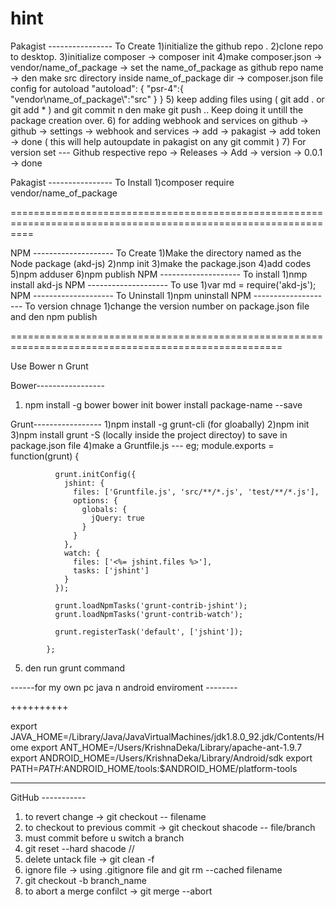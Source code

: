 # hint
Pakagist ---------------- To Create
1)initialize the github repo .
2)clone repo to desktop.
3)initialize composer -> composer init
4)make composer.json
    -> vendor/name_of_package
    -> set the name_of_package as github repo name
    -> den make  src directory inside name_of_package dir
    -> composer.json file config for autoload
    "autoload":
      {
        "psr-4":{
          "vendor\\name_of_package\\":"src"
        }
      }
5) keep adding files using ( git add . or git add * ) and git commit n den make git push .. Keep doing it untill the package 
  creation over.
6) for adding webhook and services on github ->
    github -> settings -> webhook and services -> add -> pakagist -> add token  -> done
    ( this will help autoupdate in pakagist on any git commit )
7) For version set --- Github respective repo -> Releases -> Add -> version -> 0.0.1 -> done

Pakagist ---------------- To Install
1)composer require vendor/name_of_package

================================================================================================================

NPM -------------------- To Create
1)Make the directory named as the Node package (akd-js)
2)nmp init 
3)make the package.json
4)add codes
5)npm adduser
6)npm publish
NPM -------------------- To install
1)nmp install akd-js
NPM -------------------- To use
1)var md = require('akd-js');
NPM -------------------- To Uninstall
1)npm uninstall
NPM -------------------- To version chnage
1)change the version number on package.json file and den npm publish

=====================================================================================================

Use Bower n Grunt 

Bower-----------------
1) npm install -g bower
bower init
bower install package-name --save

Grunt-----------------
1)npm install -g grunt-cli (for gloabally)
2)npm init
3)npm install grunt -S (locally inside the project directoy) to save in package.json file
4)make a Gruntfile.js --- eg;
            module.exports = function(grunt) {
            
              grunt.initConfig({
                jshint: {
                  files: ['Gruntfile.js', 'src/**/*.js', 'test/**/*.js'],
                  options: {
                    globals: {
                      jQuery: true
                    }
                  }
                },
                watch: {
                  files: ['<%= jshint.files %>'],
                  tasks: ['jshint']
                }
              });
            
              grunt.loadNpmTasks('grunt-contrib-jshint');
              grunt.loadNpmTasks('grunt-contrib-watch');
            
              grunt.registerTask('default', ['jshint']);
            
            };
5) den run grunt <specific task> command

------for my own pc java n android enviroment --------


++++++++++

export JAVA_HOME=/Library/Java/JavaVirtualMachines/jdk1.8.0_92.jdk/Contents/Home
export ANT_HOME=/Users/KrishnaDeka/Library/apache-ant-1.9.7
export ANDROID_HOME=/Users/KrishnaDeka/Library/Android/sdk
export PATH=${PATH}:$ANDROID_HOME/tools:$ANDROID_HOME/platform-tools

-----------------


GitHub -----------

1) to revert change -> git checkout -- filename
2) to checkout to previous commit -> git checkout shacode -- file/branch
3) must commit before u switch a branch
4) git reset --hard shacode // 
5) delete untack file -> git clean -f
6) ignore file -> using .gitignore file and git rm --cached filename
7) git checkout -b branch_name
8) to abort a merge confilct ->
    git merge --abort
    

    
